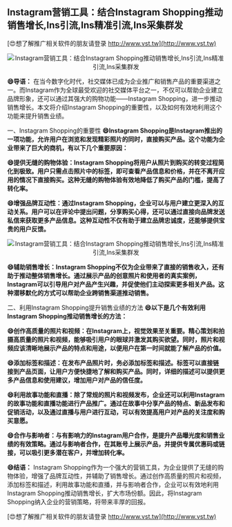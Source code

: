 ## **Instagram营销工具：结合Instagram Shopping推动销售增长,Ins引流,Ins精准引流,Ins采集群发**

[😍想了解推广相关软件的朋友请登录 http://www.vst.tw](http://www.vst.tw)

 <center><img src="https://vst.tw/MP4/tuiguang/png/2.png" alt="Instagram营销工具：结合Instagram Shopping推动销售增长,Ins引流,Ins精准引流,Ins采集群发"></center>

**😄导语：**
在当今数字化时代，社交媒体已成为企业推广和销售产品的重要渠道之一。而Instagram作为全球最受欢迎的社交媒体平台之一，不仅可以帮助企业建立品牌形象，还可以通过其强大的购物功能——Instagram Shopping，进一步推动销售增长。本文将介绍Instagram Shopping的重要性，以及如何有效地利用这个功能来提升销售业绩。

一、Instagram Shopping的重要性
**😄Instagram Shopping是Instagram推出的一项功能，允许用户在浏览和发现精彩照片的同时，直接购买产品。这个功能为企业带来了巨大的商机，有以下几个重要原因：**

**😄提供无缝的购物体验：Instagram Shopping将用户从照片到购买的转变过程简化到极致。用户只需点击照片中的标签，即可查看产品信息和价格，并在不离开应用的情况下直接购买。这种无缝的购物体验有效地降低了购买产品的门槛，提高了转化率。**

**😄增强品牌互动性：通过Instagram Shopping，企业可以与用户建立更深入的互动关系。用户可以在评论中提出问题，分享购买心得，还可以通过直接向品牌发送私信来获取更多产品信息。这种互动性不仅有助于建立品牌忠诚度，还能够提供宝贵的用户反馈。**

 <center><img src="https://vst.tw/MP4/tuiguang/png/1.png" alt="Instagram营销工具：结合Instagram Shopping推动销售增长,Ins引流,Ins精准引流,Ins采集群发"></center>

**😄辅助销售增长：Instagram Shopping不仅为企业带来了直接的销售收入，还有助于推动整体销售增长。通过展示产品的创意照片和使用者的真实案例，Instagram可以引导用户对产品产生兴趣，并促使他们主动探索更多相关产品。这种潜移默化的方式可以帮助企业跨销售渠道推动销售。**

二、利用Instagram Shopping提升销售业绩的方法
**😄以下是几个有效利用Instagram Shopping推动销售增长的方法：**

**😄创作高质量的照片和视频：在Instagram上，视觉效果至关重要。精心策划和拍摄高质量的照片和视频，能够吸引用户的眼球并激发其购买欲望。同时，照片和视频应该清晰地展示产品的特点和用途，以便用户在第一时间就能了解产品的价值。**

**😄添加标签和描述：在发布产品照片时，务必添加标签和描述。标签可以直接链接到产品页面，让用户方便快捷地了解和购买产品。同时，详细的描述可以提供更多产品信息和使用建议，增加用户对产品的信任度。**

**😄利用故事功能和直播：除了常规的照片和视频发布，企业还可以利用Instagram的故事功能和直播功能进行产品推广。通过在故事中分享产品的特点、新品发布和促销活动，以及通过直播与用户进行互动，可以有效提高用户对产品的关注度和购买意愿。**

**😄合作与影响者：与有影响力的Instagram用户合作，是提升产品曝光度和销售业绩的有效策略。通过与影响者合作，在其账号上展示产品，并提供专属优惠码或链接，可以吸引更多潜在客户，并增加转化率。**

**😄结语：**
Instagram Shopping作为一个强大的营销工具，为企业提供了无缝的购物体验，增强了品牌互动性，并辅助了销售增长。通过创作高质量的照片和视频，添加标签和描述，利用故事功能和直播，并与影响者合作，企业可以有效地利用Instagram Shopping推动销售增长，扩大市场份额。因此，将Instagram Shopping纳入企业的营销策略，将带来丰厚的回报。

[😍想了解推广相关软件的朋友请登录 http://www.vst.tw](http://www.vst.tw)



